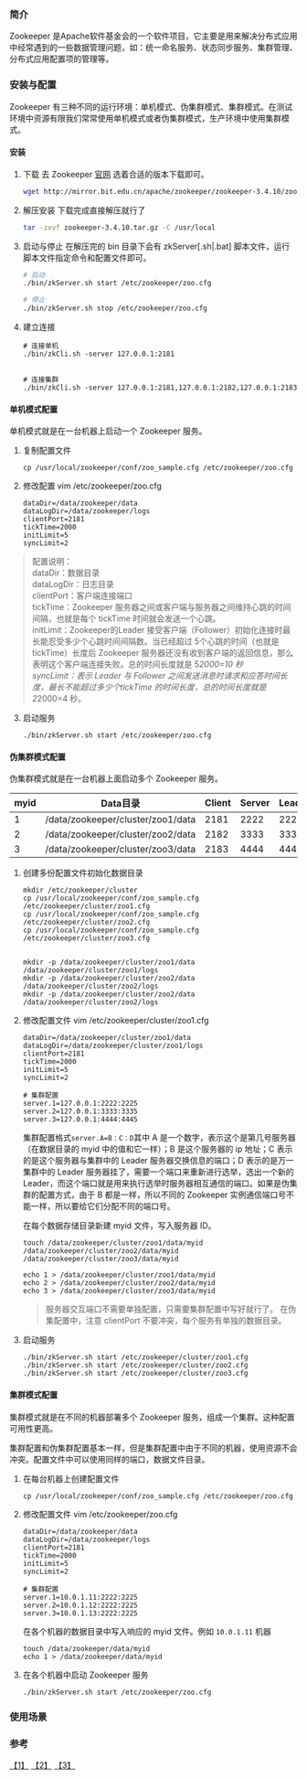 ### 简介
Zookeeper 是Apache软件基金会的一个软件项目，它主要是用来解决分布式应用中经常遇到的一些数据管理问题，如：统一命名服务、状态同步服务、集群管理、分布式应用配置项的管理等。

### 安装与配置
Zookeeper 有三种不同的运行环境：单机模式、伪集群模式、集群模式。在测试环境中资源有限我们常常使用单机模式或者伪集群模式，生产环境中使用集群模式。

#### 安装
1. 下载
    去 Zookeeper [官网](https://zookeeper.apache.org/) 选着合适的版本下载即可。
    ``` bash
    wget http://mirror.bit.edu.cn/apache/zookeeper/zookeeper-3.4.10/zookeeper-3.4.10.tar.gz
    ```
2. 解压安装
    下载完成直接解压就行了
    ``` bash
    tar -zxvf zookeeper-3.4.10.tar.gz -C /usr/local
    ```

3. 启动与停止
    在解压完的 bin 目录下会有 zkServer[.sh|.bat] 脚本文件，运行脚本文件指定命令和配置文件即可。
    ``` bash
    # 启动
    ./bin/zkServer.sh start /etc/zookeeper/zoo.cfg
    ```

    ``` bash
    # 停止
    ./bin/zkServer.sh stop /etc/zookeeper/zoo.cfg
    ```

4. 建立连接
    ```
    # 连接单机
    ./bin/zkCli.sh -server 127.0.0.1:2181


    # 连接集群
    ./bin/zkCli.sh -server 127.0.0.1:2181,127.0.0.1:2182,127.0.0.1:2183
    ```

#### 单机模式配置
单机模式就是在一台机器上启动一个 Zookeeper 服务。    

1. 复制配置文件
    ```
    cp /usr/local/zookeeper/conf/zoo_sample.cfg /etc/zookeeper/zoo.cfg
    ```
2. 修改配置
    vim /etc/zookeeper/zoo.cfg
    ```
    dataDir=/data/zookeeper/data
    dataLogDir=/data/zookeeper/logs
    clientPort=2181
    tickTime=2000
    initLimit=5
    syncLimit=2
    ```
> 配置说明：    
dataDir：数据目录    
dataLogDir：日志目录    
clientPort：客户端连接端口    
tickTime：Zookeeper 服务器之间或客户端与服务器之间维持心跳的时间间隔，也就是每个 tickTime 时间就会发送一个心跳。    
initLimit：Zookeeper的Leader 接受客户端（Follower）初始化连接时最长能忍受多少个心跳时间间隔数。当已经超过 5个心跳的时间（也就是tickTime）长度后 Zookeeper 服务器还没有收到客户端的返回信息，那么表明这个客户端连接失败。总的时间长度就是 5*2000=10 秒    
syncLimit：表示 Leader 与 Follower 之间发送消息时请求和应答时间长度，最长不能超过多少个tickTime 的时间长度，总的时间长度就是 2*2000=4 秒。    

3. 启动服务
    ```
    ./bin/zkServer.sh start /etc/zookeeper/zoo.cfg
    ```

#### 伪集群模式配置
伪集群模式就是在一台机器上面启动多个 Zookeeper 服务。    

| myid	| Data目录 |	Client	| Server	| Leader	| 配置文件 |
| ----  | ---- | ---- | ---- | ---- | ---- |
| 1	 | /data/zookeeper/cluster/zoo1/data |	2181 |	2222 |	2223 |	/etc/zookeeper/cluster/zoo1.cfg |
| 2	 | /data/zookeeper/cluster/zoo2/data |	2182 |	3333 |	3334 |	/etc/zookeeper/cluster/zoo2.cfg |
| 3	 | /data/zookeeper/cluster/zoo3/data |	2183 |	4444 |	4445 |	/etc/zookeeper/cluster/zoo3.cfg |

1. 创建多份配置文件初始化数据目录
    ```
    mkdir /etc/zookeeper/cluster
    cp /usr/local/zookeeper/conf/zoo_sample.cfg /etc/zookeeper/cluster/zoo1.cfg
    cp /usr/local/zookeeper/conf/zoo_sample.cfg /etc/zookeeper/cluster/zoo2.cfg
    cp /usr/local/zookeeper/conf/zoo_sample.cfg /etc/zookeeper/cluster/zoo3.cfg


    mkdir -p /data/zookeeper/cluster/zoo1/data /data/zookeeper/cluster/zoo1/logs
    mkdir -p /data/zookeeper/cluster/zoo2/data /data/zookeeper/cluster/zoo2/logs
    mkdir -p /data/zookeeper/cluster/zoo2/data /data/zookeeper/cluster/zoo2/logs
    ```

2. 修改配置文件
    vim /etc/zookeeper/cluster/zoo1.cfg
    ```
    dataDir=/data/zookeeper/cluster/zoo1/data
    dataLogDir=/data/zookeeper/cluster/zoo1/logs
    clientPort=2181
    tickTime=2000
    initLimit=5
    syncLimit=2

    # 集群配置
    server.1=127.0.0.1:2222:2225  
    server.2=127.0.0.1:3333:3335  
    server.3=127.0.0.1:4444:4445
    ```

    集群配置格式`server.A=B：C：D`其中 A 是一个数字，表示这个是第几号服务器（在数据目录的 myid 中的值和它一样）；B 是这个服务器的 ip 地址；C 表示的是这个服务器与集群中的 Leader 服务器交换信息的端口；D 表示的是万一集群中的 Leader 服务器挂了，需要一个端口来重新进行选举，选出一个新的 Leader，而这个端口就是用来执行选举时服务器相互通信的端口。如果是伪集群的配置方式，由于 B 都是一样，所以不同的 Zookeeper 实例通信端口号不能一样，所以要给它们分配不同的端口号。

    在每个数据存储目录新建 myid 文件，写入服务器 ID。
    ```
    touch /data/zookeeper/cluster/zoo1/data/myid /data/zookeeper/cluster/zoo2/data/myid /data/zookeeper/cluster/zoo3/data/myid

    echo 1 > /data/zookeeper/cluster/zoo1/data/myid
    echo 2 > /data/zookeeper/cluster/zoo2/data/myid
    echo 3 > /data/zookeeper/cluster/zoo3/data/myid
    ```

    > 服务器交互端口不需要单独配置，只需要集群配置中写好就行了。
    > 在伪集配置中，注意 clientPort 不要冲突，每个服务有单独的数据目录。

3. 启动服务
    ```
    ./bin/zkServer.sh start /etc/zookeeper/cluster/zoo1.cfg
    ./bin/zkServer.sh start /etc/zookeeper/cluster/zoo2.cfg
    ./bin/zkServer.sh start /etc/zookeeper/cluster/zoo3.cfg
    ```

#### 集群模式配置
集群模式就是在不同的机器部署多个 Zookeeper 服务，组成一个集群。这种配置可用性更高。

集群配置和伪集群配置基本一样，但是集群配置中由于不同的机器，使用资源不会冲突。配置文件中可以使用同样的端口，数据文件目录。

1. 在每台机器上创建配置文件
    ```
    cp /usr/local/zookeeper/conf/zoo_sample.cfg /etc/zookeeper/zoo.cfg
    ```

2. 修改配置文件
    vim /etc/zookeeper/zoo.cfg
    ```
    dataDir=/data/zookeeper/data
    dataLogDir=/data/zookeeper/logs
    clientPort=2181
    tickTime=2000
    initLimit=5
    syncLimit=2

    # 集群配置
    server.1=10.0.1.11:2222:2225  
    server.2=10.0.1.12:2222:2225  
    server.3=10.0.1.13:2222:2225
    ```

    在各个机器的数据目录中写入响应的 myid 文件。例如 `10.0.1.11` 机器
    ```
    touch /data/zookeeper/data/myid
    echo 1 > /data/zookeeper/data/myid
    ```

3. 在各个机器中启动 Zookeeper 服务
    ```
    ./bin/zkServer.sh start /etc/zookeeper/zoo.cfg
    ```

### 使用场景


### 参考
[【1】](https://taoistwar.gitbooks.io/spark-operationand-maintenance-management/content/spark_relate_software/zookeeper_install.html) [【2】](http://www.jianshu.com/p/0ba61bf7149f) [【3】](https://my.oschina.net/jackieyeah/blog/709130)

